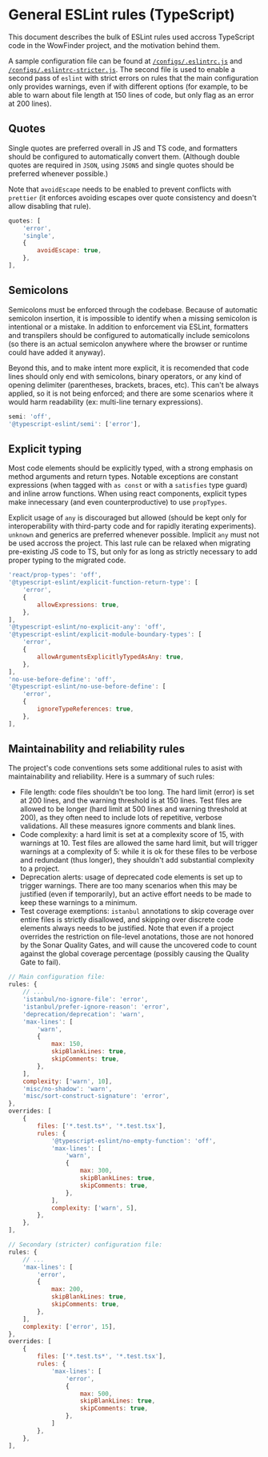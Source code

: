 # General ESLint rules (TypeScript)

This document describes the bulk of ESLint rules used accross TypeScript code in the WowFinder project, and the motivation behind them.

A sample configuration file can be found at [`/configs/.eslintrc.js`](../configs/.eslintrc.js) and [`/configs/.eslintrc-stricter.js`](../configs/.eslintrc-stricter.js). The second file is used to enable a second pass of `eslint` with strict errors on rules that the main configuration only provides warnings, even if with different options (for example, to be able to warn about file length at 150 lines of code, but only flag as an error at 200 lines).

## Quotes

Single quotes are preferred overall in JS and TS code, and formatters should be configured to automatically convert them. (Although double quotes are required in `JSON`, using `JSON5` and single quotes should be preferred whenever possible.)

Note that `avoidEscape` needs to be enabled to prevent conflicts with `prettier` (it enforces avoiding escapes over quote consistency and doesn't allow disabling that rule).

```js
quotes: [
    'error',
    'single',
    {
        avoidEscape: true,
    },
],
```

## Semicolons

Semicolons must be enforced through the codebase. Because of automatic semicolon insertion, it is impossible to identify when a missing semicolon is intentional or a mistake. In addition to enforcement via ESLint, formatters and transpilers should be configured to automatically include semicolons (so there is an actual semicolon anywhere where the browser or runtime could have added it anyway).

Beyond this, and to make intent more explicit, it is recomended that code lines should only end with semicolons, binary operators, or any kind of opening delimiter (parentheses, brackets, braces, etc). This can't be always applied, so it is not being enforced; and there are some scenarios where it would harm readability (ex: multi-line ternary expressions).

```js
semi: 'off',
'@typescript-eslint/semi': ['error'],
```

## Explicit typing

Most code elements should be explicitly typed, with a strong emphasis on method arguments and return types. Notable exceptions are constant expressions (when tagged with `as const` or with a `satisfies` type guard) and inline arrow functions. When using react components, explicit types make innecessary (and even counterproductive) to use `propTypes`.

Explicit usage of `any` is discouraged but allowed (should be kept only for interoperability with third-party code and for rapidly iterating experiments). `unknown` and generics are preferred whenever possible. Implicit `any` must not be used accross the project. This last rule can be relaxed when migrating pre-existing JS code to TS, but only for as long as strictly necessary to add proper typing to the migrated code.

```js
'react/prop-types': 'off',
'@typescript-eslint/explicit-function-return-type': [
    'error',
    {
        allowExpressions: true,
    },
],
'@typescript-eslint/no-explicit-any': 'off',
'@typescript-eslint/explicit-module-boundary-types': [
    'error',
    {
        allowArgumentsExplicitlyTypedAsAny: true,
    },
],
'no-use-before-define': 'off',
'@typescript-eslint/no-use-before-define': [
    'error',
    {
        ignoreTypeReferences: true,
    },
],
```

## Maintainability and reliability rules

The project's code conventions sets some additional rules to asist with maintainability and reliability. Here is a summary of such rules:

- File length: code files shouldn't be too long. The hard limit (error) is set at 200 lines, and the warning threshold is at 150 lines. Test files are allowed to be longer (hard limit at 500 lines and warning threshold at 200), as they often need to include lots of repetitive, verbose validations. All these measures ignore comments and blank lines.
- Code complexity: a hard limit is set at a complexity score of 15, with warnings at 10. Test files are allowed the same hard limit, but will trigger warnings at a complexity of 5: while it is ok for these files to be verbose and redundant (thus longer), they shouldn't add substantial complexity to a project.
- Deprecation alerts: usage of deprecated code elements is set up to trigger warnings. There are too many scenarios when this may be justified (even if temporarily), but an active effort needs to be made to keep these warnings to a minimum.
- Test coverage exemptions: `istanbul` annotations to skip coverage over entire files is strictly disallowed, and skipping over discrete code elements always needs to be justified. Note that even if a project overrides the restriction on file-level anotations, those are not honored by the Sonar Quality Gates, and will cause the uncovered code to count against the global coverage percentage (possibly causing the Quality Gate to fail).

```js
// Main configuration file:
rules: {
    // ...
    'istanbul/no-ignore-file': 'error',
    'istanbul/prefer-ignore-reason': 'error',
    'deprecation/deprecation': 'warn',
    'max-lines': [
        'warn',
        {
            max: 150,
            skipBlankLines: true,
            skipComments: true,
        },
    ],
    complexity: ['warn', 10],
    'misc/no-shadow': 'warn',
    'misc/sort-construct-signature': 'error',
},
overrides: [
    {
        files: ['*.test.ts*', '*.test.tsx'],
        rules: {
            '@typescript-eslint/no-empty-function': 'off',
            'max-lines': [
                'warn',
                {
                    max: 300,
                    skipBlankLines: true,
                    skipComments: true,
                },
            ],
            complexity: ['warn', 5],
        },
    },
],

// Secondary (stricter) configuration file:
rules: {
    // ...
    'max-lines': [
        'error',
        {
            max: 200,
            skipBlankLines: true,
            skipComments: true,
        },
    ],
    complexity: ['error', 15],
},
overrides: [
    {
        files: ['*.test.ts*', '*.test.tsx'],
        rules: {
            'max-lines': [
                'error',
                {
                    max: 500,
                    skipBlankLines: true,
                    skipComments: true,
                },
            ]
        },
    },
],
```